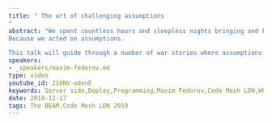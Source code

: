 ```yaml
---
title: " The art of challenging assumptions
"
abstract: "We spent countless hours and sleepless nights bringing and keeping up server-side of the most successful messaging service in the world. Looking back, how many choices we'd change? And how to ensure we make the right one next time? The real problem is that programmers have spent far too much time worrying about efficiency in the wrong places and at the wrong times; premature optimization is the root of all evil (Donald Knuth). But why does it happen? Why did we do something we didn't really want?
Because we acted on assumptions. 

This talk will guide through a number of war stories where assumptions were made and acted on. There were regrets and disappointments, and we learned to challenge assumptions in the hard way. Now it's time to share what we learnt so far."
speakers:
- _speakers/maxim-fedorov.md
type: video
youtube_id: 216NV-odxnE
keywords: Server side,Deploy,Programming,Maxim Fedorov,Code Mesh LDN,WhatsApp
date: 2019-12-17
tags: The BEAM,Code Mesh LDN 2019
---
```

